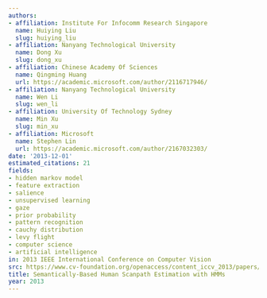 ```yaml
---
authors:
- affiliation: Institute For Infocomm Research Singapore
  name: Huiying Liu
  slug: huiying_liu
- affiliation: Nanyang Technological University
  name: Dong Xu
  slug: dong_xu
- affiliation: Chinese Academy Of Sciences
  name: Qingming Huang
  url: https://academic.microsoft.com/author/2116717946/
- affiliation: Nanyang Technological University
  name: Wen Li
  slug: wen_li
- affiliation: University Of Technology Sydney
  name: Min Xu
  slug: min_xu
- affiliation: Microsoft
  name: Stephen Lin
  url: https://academic.microsoft.com/author/2167032303/
date: '2013-12-01'
estimated_citations: 21
fields:
- hidden markov model
- feature extraction
- salience
- unsupervised learning
- gaze
- prior probability
- pattern recognition
- cauchy distribution
- levy flight
- computer science
- artificial intelligence
in: 2013 IEEE International Conference on Computer Vision
src: https://www.cv-foundation.org/openaccess/content_iccv_2013/papers/Liu_Semantically-Based_Human_Scanpath_2013_ICCV_paper.pdf
title: Semantically-Based Human Scanpath Estimation with HMMs
year: 2013
---
```

